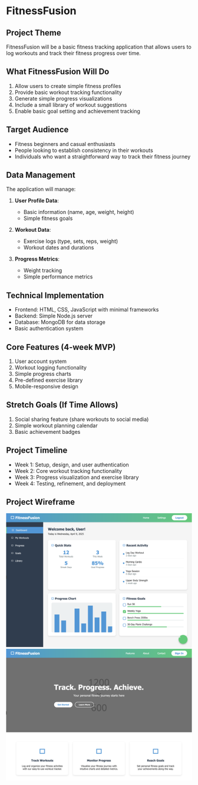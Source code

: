 # FitnessFusion

## Project Theme
FitnessFusion will be a basic fitness tracking application that allows users to log workouts and track their fitness progress over time.

## What FitnessFusion Will Do
1. Allow users to create simple fitness profiles
2. Provide basic workout tracking functionality
3. Generate simple progress visualizations 
4. Include a small library of workout suggestions
5. Enable basic goal setting and achievement tracking

## Target Audience
- Fitness beginners and casual enthusiasts
- People looking to establish consistency in their workouts
- Individuals who want a straightforward way to track their fitness journey

## Data Management
The application will manage:
1. **User Profile Data**:
   - Basic information (name, age, weight, height)
   - Simple fitness goals

2. **Workout Data**:
   - Exercise logs (type, sets, reps, weight)
   - Workout dates and durations

3. **Progress Metrics**:
   - Weight tracking
   - Simple performance metrics

## Technical Implementation
- Frontend: HTML, CSS, JavaScript with minimal frameworks
- Backend: Simple Node.js server
- Database: MongoDB for data storage
- Basic authentication system

## Core Features (4-week MVP)
1. User account system
2. Workout logging functionality
3. Simple progress charts
4. Pre-defined exercise library
5. Mobile-responsive design

## Stretch Goals (If Time Allows)
1. Social sharing feature (share workouts to social media)
2. Simple workout planning calendar
3. Basic achievement badges

## Project Timeline
- Week 1: Setup, design, and user authentication
- Week 2: Core workout tracking functionality
- Week 3: Progress visualization and exercise library
- Week 4: Testing, refinement, and deployment

## Project Wireframe
![wireframe](Home.png)
![wireframe](Login.png)
